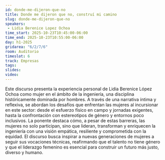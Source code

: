 ```yaml
---
id: donde-me-dijeron-que-no
title: Donde me dijeron que no, construí mi camino
slug: donde-me-dijeron-que-no
speakers:
 - Lidia Berenice Lopez Ochoa
time_start: 2025-10-23T10:45:00-06:00
time_end: 2025-10-23T10:55:00-06:00
day: h1-2025
gridarea: "6/2/7/6"
room: Auditorio
timeslot: 6
track: Empresas
tags:
slides: 
video: 
---
```


Este discurso presenta la experiencia personal de Lidia Berenice López Ochoa como mujer en el ámbito de la ingeniería, una disciplina históricamente dominada por hombres. A través de una narrativa íntima y reflexiva, se abordan los desafíos que enfrentan las mujeres al incursionar en este sector: desde el esfuerzo físico en campo y jornadas exigentes, hasta la confrontación con estereotipos de género y entornos poco inclusivos. La ponente destaca cómo, a pesar de estas barreras, las mujeres no solo participan, sino que lideran, transforman y enriquecen la ingeniería con una visión empática, resiliente y comprometida con la equidad. El discurso busca inspirar a nuevas generaciones de mujeres a seguir sus vocaciones técnicas, reafirmando que el talento no tiene género y que el liderazgo femenino es esencial para construir un futuro más justo, diverso y humano.